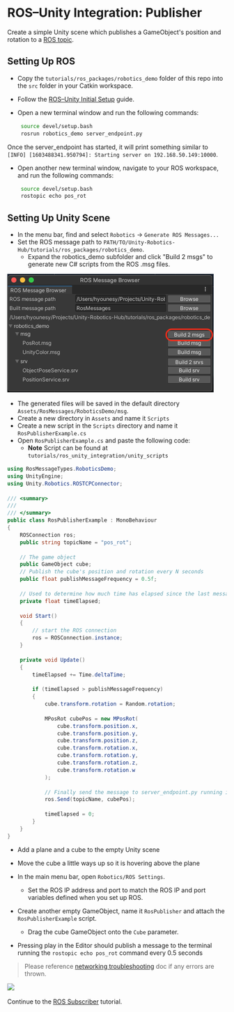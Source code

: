 # ROS–Unity Integration: Publisher

Create a simple Unity scene which publishes a GameObject's position and rotation to a [ROS topic](http://wiki.ros.org/ROS/Tutorials/UnderstandingTopics#ROS_Topics).

## Setting Up ROS

- Copy the `tutorials/ros_packages/robotics_demo` folder of this repo into the `src` folder in your Catkin workspace.

- Follow the [ROS–Unity Initial Setup](setup.md) guide.

- Open a new terminal window and run the following commands:

   ```bash
    source devel/setup.bash
    rosrun robotics_demo server_endpoint.py
   ```

Once the server_endpoint has started, it will print something similar to `[INFO] [1603488341.950794]: Starting server on 192.168.50.149:10000`.

- Open another new terminal window, navigate to your ROS workspace, and run the following commands:
   ```bash
    source devel/setup.bash
    rostopic echo pos_rot
   ```

## Setting Up Unity Scene
- In the menu bar, find and select `Robotics` -> `Generate ROS Messages...`
- Set the ROS message path to `PATH/TO/Unity-Robotics-Hub/tutorials/ros_packages/robotics_demo`.
    - Expand the robotics_demo subfolder and click "Build 2 msgs" to generate new C# scripts from the ROS .msg files.

![](images/generate_messages_1.png)

   - The generated files will be saved in the default directory `Assets/RosMessages/RoboticsDemo/msg`.
- Create a new directory in `Assets` and name it `Scripts`
- Create a new script in the `Scripts` directory and name it `RosPublisherExample.cs`
- Open `RosPublisherExample.cs` and paste the following code:
    - **Note** Script can be found at `tutorials/ros_unity_integration/unity_scripts`

```csharp
using RosMessageTypes.RoboticsDemo;
using UnityEngine;
using Unity.Robotics.ROSTCPConnector;

/// <summary>
///
/// </summary>
public class RosPublisherExample : MonoBehaviour
{
    ROSConnection ros;
    public string topicName = "pos_rot";

    // The game object
    public GameObject cube;
    // Publish the cube's position and rotation every N seconds
    public float publishMessageFrequency = 0.5f;

    // Used to determine how much time has elapsed since the last message was published
    private float timeElapsed;

    void Start()
    {
        // start the ROS connection
        ros = ROSConnection.instance;
    }

    private void Update()
    {
        timeElapsed += Time.deltaTime;

        if (timeElapsed > publishMessageFrequency)
        {
            cube.transform.rotation = Random.rotation;

            MPosRot cubePos = new MPosRot(
                cube.transform.position.x,
                cube.transform.position.y,
                cube.transform.position.z,
                cube.transform.rotation.x,
                cube.transform.rotation.y,
                cube.transform.rotation.z,
                cube.transform.rotation.w
            );

            // Finally send the message to server_endpoint.py running in ROS
            ros.Send(topicName, cubePos);

            timeElapsed = 0;
        }
    }
}
```

- Add a plane and a cube to the empty Unity scene
- Move the cube a little ways up so it is hovering above the plane
- In the main menu bar, open `Robotics/ROS Settings`.
    - Set the ROS IP address and port to match the ROS IP and port variables defined when you set up ROS.
- Create another empty GameObject, name it `RosPublisher` and attach the `RosPublisherExample` script.
    - Drag the cube GameObject onto the `Cube` parameter.

- Pressing play in the Editor should publish a message to the terminal running the `rostopic echo pos_rot` command every 0.5 seconds

> Please reference [networking troubleshooting](network.md) doc if any errors are thrown.

![](images/tcp_1.gif)

Continue to the [ROS Subscriber](subscriber.md) tutorial.